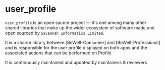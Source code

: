 # user_profile

`user_profile` is an open source project &mdash; it's one among many other shared libraries that make up the wider ecosystem of software made and open sourced by `Savannah Informatics Limited`.

It is a shared library between [BeWell-Consumer] and [BeWell-Professional] and is responsible for the user profile displayed on both apps and the associated actions that can be performed on Profile.

It is continuously maintained and updated by maintainers & reviewers
